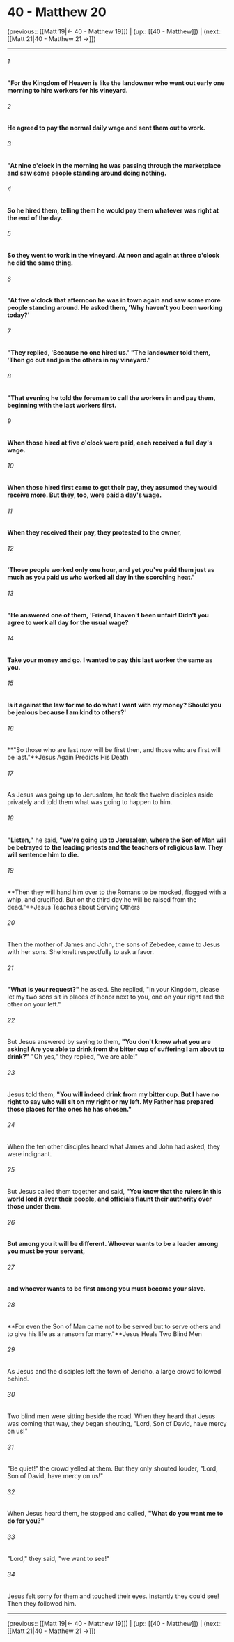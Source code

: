 # 40 - Matthew 20

(previous:: [[Matt 19|← 40 - Matthew 19]]) | (up:: [[40 - Matthew]]) | (next:: [[Matt 21|40 - Matthew 21 →]])

***


###### 1 
**"For the Kingdom of Heaven is like the landowner who went out early one morning to hire workers for his vineyard.** 

###### 2 
**He agreed to pay the normal daily wage and sent them out to work.** 

###### 3 
**"At nine o'clock in the morning he was passing through the marketplace and saw some people standing around doing nothing.** 

###### 4 
**So he hired them, telling them he would pay them whatever was right at the end of the day.** 

###### 5 
**So they went to work in the vineyard. At noon and again at three o'clock he did the same thing.** 

###### 6 
**"At five o'clock that afternoon he was in town again and saw some more people standing around. He asked them, 'Why haven't you been working today?'** 

###### 7 
**"They replied, 'Because no one hired us.'** **"The landowner told them, 'Then go out and join the others in my vineyard.'** 

###### 8 
**"That evening he told the foreman to call the workers in and pay them, beginning with the last workers first.** 

###### 9 
**When those hired at five o'clock were paid, each received a full day's wage.** 

###### 10 
**When those hired first came to get their pay, they assumed they would receive more. But they, too, were paid a day's wage.** 

###### 11 
**When they received their pay, they protested to the owner,** 

###### 12 
**'Those people worked only one hour, and yet you've paid them just as much as you paid us who worked all day in the scorching heat.'** 

###### 13 
**"He answered one of them, 'Friend, I haven't been unfair! Didn't you agree to work all day for the usual wage?** 

###### 14 
**Take your money and go. I wanted to pay this last worker the same as you.** 

###### 15 
**Is it against the law for me to do what I want with my money? Should you be jealous because I am kind to others?'** 

###### 16 
**"So those who are last now will be first then, and those who are first will be last."**Jesus Again Predicts His Death 

###### 17 
As Jesus was going up to Jerusalem, he took the twelve disciples aside privately and told them what was going to happen to him. 

###### 18 
**"Listen,"** he said, **"we're going up to Jerusalem, where the Son of Man will be betrayed to the leading priests and the teachers of religious law. They will sentence him to die.** 

###### 19 
**Then they will hand him over to the Romans to be mocked, flogged with a whip, and crucified. But on the third day he will be raised from the dead."**Jesus Teaches about Serving Others 

###### 20 
Then the mother of James and John, the sons of Zebedee, came to Jesus with her sons. She knelt respectfully to ask a favor. 

###### 21 
**"What is your request?"** he asked. She replied, "In your Kingdom, please let my two sons sit in places of honor next to you, one on your right and the other on your left." 

###### 22 
But Jesus answered by saying to them, **"You don't know what you are asking! Are you able to drink from the bitter cup of suffering I am about to drink?"** "Oh yes," they replied, "we are able!" 

###### 23 
Jesus told them, **"You will indeed drink from my bitter cup. But I have no right to say who will sit on my right or my left. My Father has prepared those places for the ones he has chosen."** 

###### 24 
When the ten other disciples heard what James and John had asked, they were indignant. 

###### 25 
But Jesus called them together and said, **"You know that the rulers in this world lord it over their people, and officials flaunt their authority over those under them.** 

###### 26 
**But among you it will be different. Whoever wants to be a leader among you must be your servant,** 

###### 27 
**and whoever wants to be first among you must become your slave.** 

###### 28 
**For even the Son of Man came not to be served but to serve others and to give his life as a ransom for many."**Jesus Heals Two Blind Men 

###### 29 
As Jesus and the disciples left the town of Jericho, a large crowd followed behind. 

###### 30 
Two blind men were sitting beside the road. When they heard that Jesus was coming that way, they began shouting, "Lord, Son of David, have mercy on us!" 

###### 31 
"Be quiet!" the crowd yelled at them. But they only shouted louder, "Lord, Son of David, have mercy on us!" 

###### 32 
When Jesus heard them, he stopped and called, **"What do you want me to do for you?"** 

###### 33 
"Lord," they said, "we want to see!" 

###### 34 
Jesus felt sorry for them and touched their eyes. Instantly they could see! Then they followed him.

***

(previous:: [[Matt 19|← 40 - Matthew 19]]) | (up:: [[40 - Matthew]]) | (next:: [[Matt 21|40 - Matthew 21 →]])
